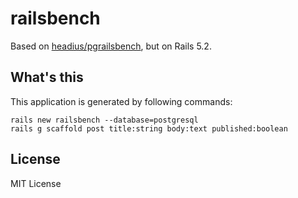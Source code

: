 # railsbench

Based on [headius/pgrailsbench](https://github.com/headius/pgrailsbench), but on Rails 5.2.

## What's this

This application is generated by following commands:

```
rails new railsbench --database=postgresql
rails g scaffold post title:string body:text published:boolean
```

## License

MIT License
